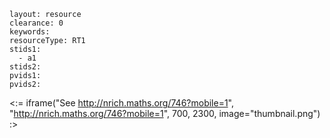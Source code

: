 ````
layout: resource
clearance: 0
keywords:
resourceType: RT1
stids1: 
  - a1
stids2:
pvids1:
pvids2:

````

<:= iframe("See http://nrich.maths.org/746?mobile=1", "http://nrich.maths.org/746?mobile=1", 700, 2300, image="thumbnail.png") :>


